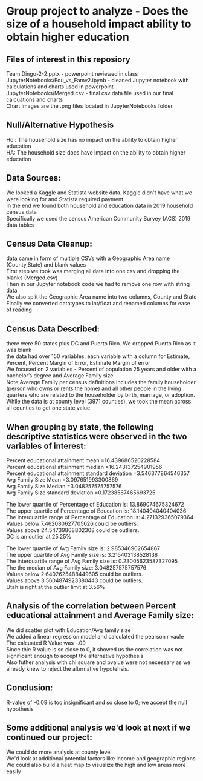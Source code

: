 # Group project to analyze - Does the size of a household impact ability to obtain higher education

## Files of interest in this reposiory
Team Dingo-2-2.pptx - powerpoint reviewed in class<br />
JupyterNotebooks\Edu_vs_Famv2.ipynb  - cleaned Jupyter notebook with calculations and charts used in powerpoint<br />
JupyterNotebooks\Merged.csv - final csv data file used in our final calcuations and charts<br />
Chart images are the .png files located in JupyterNotebooks folder<br />

## Null/Alternative Hypothesis
Ho : The household size has no impact on the ability to obtain higher education<br />
HA: The household size does have impact on the ability to obtain higher education<br />

## Data Sources:
We looked a Kaggle and Statista website data.  Kaggle didn't have what we were looking for and Statista required payment<br />
In the end we found both household and education data in 2019 household census data<br />
Specifically we used the census American Community Survey (ACS) 2019 data tables<br />

## Census Data Cleanup:
data came in form of multiple CSVs with a Geographic Area name (County,State) and blank values<br />
First step we took was merging all data into one csv and dropping the blanks (Merged.csv)<br />
Then in our Jupyter notebook code we had to remove one row with string data<br />
We also split the Geographic Area name into two columns, County and State<br />
Finally we converted datatypes to int/float and renamed columns for ease of reading<br />

## Census Data Described:
there were 50 states plus DC and Puerto Rico.  We dropped Puerto Rico as it was blank<br />
the data had over 150 variables, each variable with a column for Estimate, Percent, Percent Margin of Error, Estimate Margin of error<br />
We focused on 2 variables - Percent of population 25 years and older with a bachelor’s degree and Average Family size<br />
Note Average Family per census definitions includes the family householder (person who owns or rents the home) and all other people in the living quarters who are related to the householder by birth, marriage, or adoption.<br />
While the data is at county level (3971 counties), we took the mean across all counties to get one state value<br />

## When grouping by state, the following descriptive statistics were observed in the two variables of interest:
Percent educational attainment mean =16.439686520228584<br />
Percent educational attainment median =16.243137254901956<br />
Percent educational attainment standard deviation =3.546377864546357<br />
Avg Family Size Mean =3.097651993300869<br />
Avg Family Size Median =3.048257575757576<br />
Avg Family Size standard deviation =0.17238587465693725<br />

The lower quartile of Percentage of Education is: 13.869074675324672<br />
The upper quartile of Percentage of Education is: 18.140404040404036<br />
The interquartile range of Percentage of Education is: 4.271329365079364<br />
Values below 7.462080627705626 could be outliers.<br />
Values above 24.54739808802308 could be outliers.<br />
DC is an outlier at 25.25%<br />

The lower quartile of Avg Family size is: 2.985346902654867<br />
The upper quartile of  Avg Family size is: 3.215403138528138<br />
The interquartile range of  Avg Family size is: 0.23005623587327095<br />
The the median of Avg Family size: 3.048257575757576<br />
Values below 2.6402625488449605 could be outliers.<br />
Values above 3.5604874923380443 could be outliers.<br />
Utah is right at the outlier limit at 3.56%<br />

## Analysis of the correlation between Percent educational attainment and Average Family size:
We did scatter plot with Education/Avg family size<br />
We added a linear regression model and calculated the pearson r vaule<br />
The calcuated R Value was -.09<br />
Since thie R value is so close to 0, it showed us the correlation was not significant enough to accept the alternative hypothesis<br />
Also futher analysis with chi square and pvalue were not necessary as we already knew to reject the alternative hypotehsis.<br />

## Conclusion:
R-value of -0.09 is too insignificant and so close to 0; we accept the null hypothesis<br />

## Some additional analysis we'd look at next if we continued our project:
We could do more analysis at county level<br />
We'd look at additional potential factors like income and geographic regions<br />
We could also build a heat map to visualize the high and low areas more easily<br />
